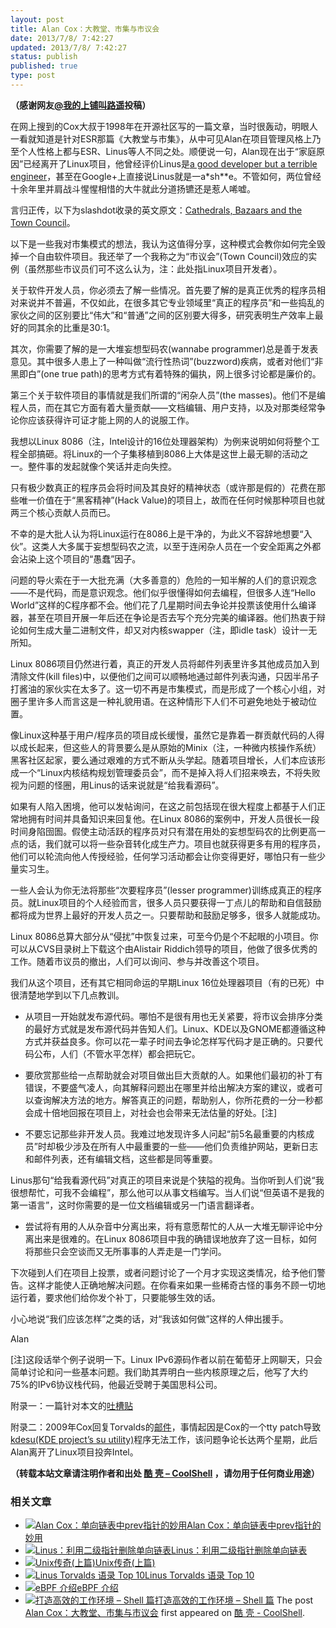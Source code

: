 ```yaml
---
layout: post
title: Alan Cox：大教堂、市集与市议会
date: 2013/7/8/ 7:42:27
updated: 2013/7/8/ 7:42:27
status: publish
published: true
type: post
---
```


**（感谢网友**[**@我的上铺叫路遥**](http://weibo.com/fullofbull)**投稿）**


在网上搜到的Cox大叔于1998年在开源社区写的一篇文章，当时很轰动，明眼人一看就知道是针对ESR那篇《大教堂与市集》，从中可见Alan在项目管理风格上乃至个人性格上都与ESR、Linus等人不同之处。顺便说一句，Alan现在出于“家庭原因”已经离开了Linux项目，他曾经评价Linus是[a good developer but a terrible engineer](http://apolyton.net/showthread.php/130212-Linus-Torvalds-is-a-terrible-engineer-Alan-Cox)，甚至在Google+上直接说Linus就是一a\*sh\*\*e。不管如何，两位曾经十余年里并肩战斗惺惺相惜的大牛就此分道扬镳还是惹人唏嘘。


言归正传，以下为slashdot收录的英文原文：[Cathedrals, Bazaars and the Town Council](http://news.slashdot.org/story/98/10/13/1423253/featurecathedrals-bazaars-and-the-town-council)。


以下是一些我对市集模式的想法，我认为这值得分享，这种模式会教你如何完全毁掉一个自由软件项目。我还举了一个我称之为“市议会”(Town Council)效应的实例（虽然那些市议员们可不这么认为，注：此处指Linux项目开发者）。


关于软件开发人员，你必须去了解一些情况。首先要了解的是真正优秀的程序员相对来说并不普遍，不仅如此，在很多其它专业领域里“真正的程序员”和一些捣乱的家伙之间的区别要比“伟大”和“普通”之间的区别要大得多，研究表明生产效率上最好的同其余的比重是30:1。


其次，你需要了解的是一大堆妄想型码农(wannabe programmer)总是善于发表意见。其中很多人患上了一种叫做“流行性热词”(buzzword)疾病，或者对他们“非黑即白”(one true path)的思考方式有着特殊的偏执，网上很多讨论都是廉价的。



第三个关于软件项目的事情就是我们所谓的“闲杂人员”(the masses)。他们不是编程人员，而在其它方面有着大量贡献——文档编辑、用户支持，以及对那类经常争论你应该获得许可证才能上网的人的说服工作。


我想以Linux 8086（注，Intel设计的16位处理器架构）为例来说明如何将整个工程全部搞砸。将Linux的一个子集移植到8086上大体是这世上最无聊的活动之一。整件事的发起就像个笑话并走向失控。


只有极少数真正的程序员会将时间及其良好的精神状态（或许那是假的）花费在那些唯一价值在于“黑客精神”(Hack Value)的项目上，故而在任何时候那种项目也就两三个核心贡献人员而已。


不幸的是大批人认为将Linux运行在8086上是干净的，为此义不容辞地想要“入伙”。这类人大多属于妄想型码农之流，以至于连闲杂人员在一个安全距离之外都会沾染上这个项目的“愚蠢”因子。


问题的导火索在于一大批充满（大多善意的）危险的一知半解的人们的意识观念——不是代码，而是意识观念。他们似乎很懂得如何去编程，但很多人连“Hello World”这样的C程序都不会。他们花了几星期时间去争论并投票该使用什么编译器，甚至在项目开展一年后还在争论是否去写个充分完美的编译器。他们热衷于辩论如何生成大量二进制文件，却又对内核swapper（注，即idle task）设计一无所知。


Linux 8086项目仍然进行着，真正的开发人员将邮件列表里许多其他成员加入到清除文件(kill files)中，以便他们之间可以顺畅地通过邮件列表沟通，只因半吊子打酱油的家伙实在太多了。这一切不再是市集模式，而是形成了一个核心小组，对圈子里许多人而言这是一种礼貌用语。在这种情形下人们不可避免地处于被动位置。


像Linux这种基于用户/程序员的项目成长缓慢，虽然它是靠着一群贡献代码的人得以成长起来，但这些人的背景要么是从原始的Minix（注，一种微内核操作系统）黑客社区起家，要么通过艰难的方式不断从头学起。随着项目增长，人们本应该形成一个“Linux内核结构规划管理委员会”，而不是掉入将人们招来唤去，不将失败视为问题的怪圈，用Linus的话来说就是“给我看源码”。


如果有人陷入困境，他可以发帖询问，在这之前包括现在很大程度上都基于人们正常地拥有时间并具备知识来回复他。在Linux 8086的案例中，开发人员很长一段时间身陷囹圄。假使主动活跃的程序员对只有潜在用处的妄想型码农的比例更高一点的话，我们就可以将一些杂音转化成生产力。项目也就获得更多有用的程序员，他们可以轮流向他人传授经验，任何学习活动都会让你变得更好，哪怕只有一些少量实习生。


一些人会认为你无法将那些“次要程序员”(lesser programmer)训练成真正的程序员。就Linux项目的个人经验而言，很多人员只要获得一丁点儿的帮助和自信鼓励都将成为世界上最好的开发人员之一。只要帮助和鼓励足够多，很多人就能成功。


Linux 8086总算大部分从“侵扰”中恢复过来，可至今仍是个不起眼的小项目。你可以从CVS目录树上下载这个由Alistair Riddich领导的项目，他做了很多优秀的工作。随着市议员的撤出，人们可以询问、参与并改善这个项目。


我们从这个项目，还有其它相同命运的早期Linux 16位处理器项目（有的已死）中很清楚地学到以下几点教训。


* 从项目一开始就发布源代码。哪怕不是很有用也无关紧要，将市议会排序分类的最好方式就是发布源代码并告知人们。Linux、KDE以及GNOME都遵循这种方式并获益良多。你可以花一辈子时间去争论怎样写代码才是正确的。只要代码公布，人们（不管水平怎样）都会把玩它。


* 要欣赏那些给一点帮助就会对项目做出巨大贡献的人。如果他们最初的补丁有错误，不要盛气凌人，向其解释问题出在哪里并给出解决方案的建议，或者可以查询解决方法的地方。解答真正的问题，帮助别人，你所花费的一分一秒都会成十倍地回报在项目上，对社会也会带来无法估量的好处。[注]


* 不要忘记那些非开发人员。我难过地发现许多人问起“前5名最重要的内核成员”时却极少涉及在所有人中最重要的一些——他们负责维护网站，更新日志和邮件列表，还有编辑文档，这些都是同等重要。  

Linus那句“给我看源代码”对真正的项目来说是个狭隘的视角。当你听到人们说“我很想帮忙，可我不会编程”，那么他可以从事文档编写。当人们说“但英语不是我的第一语言”，这时你需要的是一位文档编辑或另一门语言翻译者。


* 尝试将有用的人从杂音中分离出来，将有意愿帮忙的人从一大堆无聊评论中分离出来是很难的。在Linux 8086项目中我的确错误地放弃了这一目标，如何将那些只会空谈而又无所事事的人弄走是一门学问。


下次碰到人们在项目上投票，或者问题讨论了一个月才实现这类情况，给予他们警告。这样才能使人正确地解决问题。在你看来如果一些稀奇古怪的事务不顾一切地运行着，要求他们给你发个补丁，只要能够生效的话。


小心地说“我们应该怎样”之类的话，对“我该如何做”这样的人伸出援手。


Alan


[注]这段话举个例子说明一下。Linux IPv6源码作者以前在葡萄牙上网聊天，只会简单讨论和问一些基本问题。我们助其弄明白一些内核原理之后，他写了大约75%的IPv6协议栈代码，他最近受聘于美国思科公司。


附录一：一篇针对本文的[吐槽贴](http://tech.groups.yahoo.com/group/java-os-project/message/2358?var=1&p=1)


附录二：2009年Cox回复Torvalds的[邮件](https://lkml.org/lkml/2009/7/28/375)，事情起因是Cox的一个tty patch导致[kdesu(KDE project’s su utility)](https://lkml.org/lkml/2009/7/11/125)程序无法工作，该问题争论长达两个星期，此后Alan离开了Linux项目投奔Intel。



**（转载本站文章请注明作者和出处 [酷 壳 – CoolShell](https://coolshell.cn/) ，请勿用于任何商业用途）**



### 相关文章

* [![Alan Cox：单向链表中prev指针的妙用](https://coolshell.cn/wp-content/uploads/2013/06/Alan-Cox-150x150.jpg)](https://coolshell.cn/articles/9859.html)[Alan Cox：单向链表中prev指针的妙用](https://coolshell.cn/articles/9859.html)
* [![Linus：利用二级指针删除单向链表](https://coolshell.cn/wp-content/uploads/2013/02/linus_pointer_to_pointer-150x150.jpg)](https://coolshell.cn/articles/8990.html)[Linus：利用二级指针删除单向链表](https://coolshell.cn/articles/8990.html)
* [![Unix传奇(上篇)](https://coolshell.cn/wp-content/uploads/2010/04/o_unixrichiethompson-150x150.jpg)](https://coolshell.cn/articles/2322.html)[Unix传奇(上篇)](https://coolshell.cn/articles/2322.html)
* [![Linus Torvalds 语录 Top 10](https://coolshell.cn/wp-content/plugins/wordpress-23-related-posts-plugin/static/thumbs/20.jpg)](https://coolshell.cn/articles/1278.html)[Linus Torvalds 语录 Top 10](https://coolshell.cn/articles/1278.html)
* [![eBPF 介绍](https://coolshell.cn/wp-content/uploads/2022/12/eBPF-150x150.jpeg)](https://coolshell.cn/articles/22320.html)[eBPF 介绍](https://coolshell.cn/articles/22320.html)
* [![打造高效的工作环境 – Shell 篇](https://coolshell.cn/wp-content/uploads/2019/03/linux.ninja_-150x150.png)](https://coolshell.cn/articles/19219.html)[打造高效的工作环境 – Shell 篇](https://coolshell.cn/articles/19219.html)
The post [Alan Cox：大教堂、市集与市议会](https://coolshell.cn/articles/9917.html) first appeared on [酷 壳 - CoolShell](https://coolshell.cn).